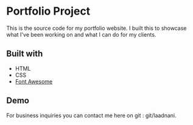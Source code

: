 # Portfolio Project

This is the source code for my portfolio website. I built this to showcase what I've been working on and what I can do for my clients.

## Built with

* HTML
* CSS
* [Font Awesome](https://fontawesome.com/)

## Demo

For business inquiries you can contact me here on git : git/laadnani.
